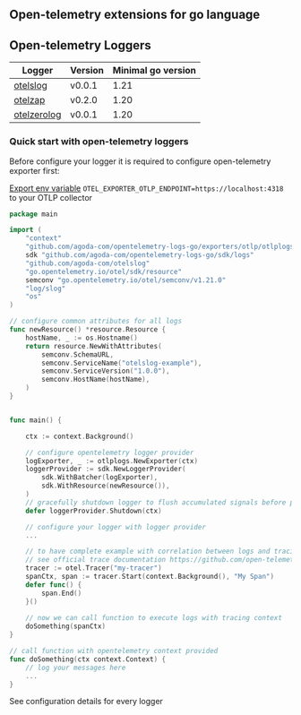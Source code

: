 Open-telemetry extensions for go language
---

## Open-telemetry Loggers

| Logger                     | Version | Minimal go version |
|----------------------------|---------|--------------------|
| [otelslog](otelslog)       | v0.0.1  | 1.21               |
| [otelzap](otelzap)         | v0.2.0  | 1.20               |
| [otelzerolog](otelzerolog) | v0.0.1  | 1.20               |

### Quick start with open-telemetry loggers

Before configure your logger it is required to configure open-telemetry exporter first:

[Export env variable](https://opentelemetry.io/docs/concepts/sdk-configuration/otlp-exporter-configuration/#otel_exporter_otlp_endpoint)  `OTEL_EXPORTER_OTLP_ENDPOINT=https://localhost:4318`
to your OTLP collector

```go
package main

import (
	"context"
	"github.com/agoda-com/opentelemetry-logs-go/exporters/otlp/otlplogs"
	sdk "github.com/agoda-com/opentelemetry-logs-go/sdk/logs"
	"github.com/agoda-com/otelslog"
	"go.opentelemetry.io/otel/sdk/resource"
	semconv "go.opentelemetry.io/otel/semconv/v1.21.0"
	"log/slog"
	"os"
)

// configure common attributes for all logs
func newResource() *resource.Resource {
	hostName, _ := os.Hostname()
	return resource.NewWithAttributes(
		semconv.SchemaURL,
		semconv.ServiceName("otelslog-example"),
		semconv.ServiceVersion("1.0.0"),
		semconv.HostName(hostName),
	)
}


func main() {

	ctx := context.Background()

	// configure opentelemetry logger provider
	logExporter, _ := otlplogs.NewExporter(ctx)
	loggerProvider := sdk.NewLoggerProvider(
		sdk.WithBatcher(logExporter),
		sdk.WithResource(newResource()),
	)
	// gracefully shutdown logger to flush accumulated signals before program finish
	defer loggerProvider.Shutdown(ctx)

	// configure your logger with logger provider
	...

	// to have complete example with correlation between logs and tracing start new span
	// see official trace documentation https://github.com/open-telemetry/opentelemetry-go
	tracer := otel.Tracer("my-tracer")
	spanCtx, span := tracer.Start(context.Background(), "My Span")
	defer func() {
		span.End()
	}()
	
	// now we can call function to execute logs with tracing context
	doSomething(spanCtx)
}

// call function with opentelemetry context provided
func doSomething(ctx context.Context) {
	// log your messages here
	...
}
```
See configuration details for every logger
